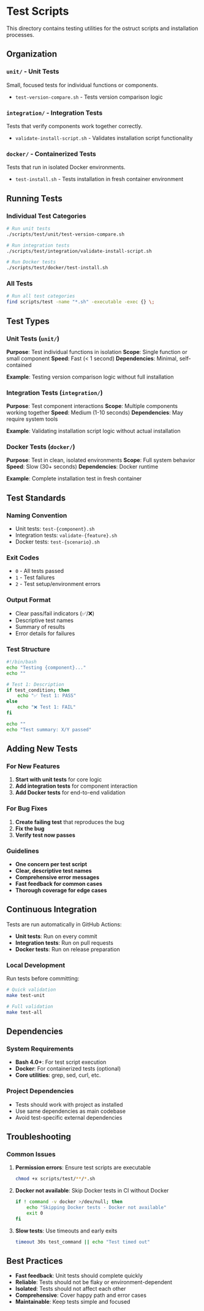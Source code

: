 # Test Scripts

This directory contains testing utilities for the ostruct scripts and installation processes.

## Organization

### `unit/` - Unit Tests

Small, focused tests for individual functions or components.

- `test-version-compare.sh` - Tests version comparison logic

### `integration/` - Integration Tests

Tests that verify components work together correctly.

- `validate-install-script.sh` - Validates installation script functionality

### `docker/` - Containerized Tests

Tests that run in isolated Docker environments.

- `test-install.sh` - Tests installation in fresh container environment

## Running Tests

### Individual Test Categories

```bash
# Run unit tests
./scripts/test/unit/test-version-compare.sh

# Run integration tests
./scripts/test/integration/validate-install-script.sh

# Run Docker tests
./scripts/test/docker/test-install.sh
```

### All Tests

```bash
# Run all test categories
find scripts/test -name "*.sh" -executable -exec {} \;
```

## Test Types

### Unit Tests (`unit/`)

**Purpose**: Test individual functions in isolation
**Scope**: Single function or small component
**Speed**: Fast (< 1 second)
**Dependencies**: Minimal, self-contained

**Example**: Testing version comparison logic without full installation

### Integration Tests (`integration/`)

**Purpose**: Test component interactions
**Scope**: Multiple components working together
**Speed**: Medium (1-10 seconds)
**Dependencies**: May require system tools

**Example**: Validating installation script logic without actual installation

### Docker Tests (`docker/`)

**Purpose**: Test in clean, isolated environments
**Scope**: Full system behavior
**Speed**: Slow (30+ seconds)
**Dependencies**: Docker runtime

**Example**: Complete installation test in fresh container

## Test Standards

### Naming Convention

- Unit tests: `test-{component}.sh`
- Integration tests: `validate-{feature}.sh`
- Docker tests: `test-{scenario}.sh`

### Exit Codes

- `0` - All tests passed
- `1` - Test failures
- `2` - Test setup/environment errors

### Output Format

- Clear pass/fail indicators (✅/❌)
- Descriptive test names
- Summary of results
- Error details for failures

### Test Structure

```bash
#!/bin/bash
echo "Testing {component}..."
echo ""

# Test 1: Description
if test_condition; then
    echo "✅ Test 1: PASS"
else
    echo "❌ Test 1: FAIL"
fi

echo ""
echo "Test summary: X/Y passed"
```

## Adding New Tests

### For New Features

1. **Start with unit tests** for core logic
2. **Add integration tests** for component interaction
3. **Add Docker tests** for end-to-end validation

### For Bug Fixes

1. **Create failing test** that reproduces the bug
2. **Fix the bug**
3. **Verify test now passes**

### Guidelines

- **One concern per test script**
- **Clear, descriptive test names**
- **Comprehensive error messages**
- **Fast feedback for common cases**
- **Thorough coverage for edge cases**

## Continuous Integration

Tests are run automatically in GitHub Actions:

- **Unit tests**: Run on every commit
- **Integration tests**: Run on pull requests
- **Docker tests**: Run on release preparation

### Local Development

Run tests before committing:

```bash
# Quick validation
make test-unit

# Full validation
make test-all
```

## Dependencies

### System Requirements

- **Bash 4.0+**: For test script execution
- **Docker**: For containerized tests (optional)
- **Core utilities**: grep, sed, curl, etc.

### Project Dependencies

- Tests should work with project as installed
- Use same dependencies as main codebase
- Avoid test-specific external dependencies

## Troubleshooting

### Common Issues

1. **Permission errors**: Ensure test scripts are executable

   ```bash
   chmod +x scripts/test/**/*.sh
   ```

2. **Docker not available**: Skip Docker tests in CI without Docker

   ```bash
   if ! command -v docker >/dev/null; then
       echo "Skipping Docker tests - Docker not available"
       exit 0
   fi
   ```

3. **Slow tests**: Use timeouts and early exits

   ```bash
   timeout 30s test_command || echo "Test timed out"
   ```

## Best Practices

- **Fast feedback**: Unit tests should complete quickly
- **Reliable**: Tests should not be flaky or environment-dependent
- **Isolated**: Tests should not affect each other
- **Comprehensive**: Cover happy path and error cases
- **Maintainable**: Keep tests simple and focused
